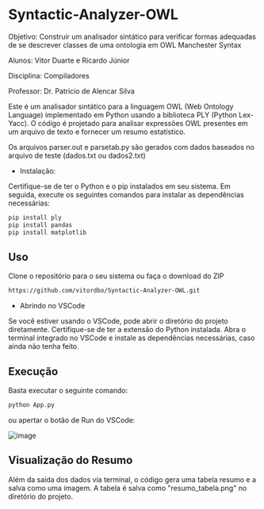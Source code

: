 # Syntactic-Analyzer-OWL
Objetivo: Construir um analisador sintático para verificar formas adequadas de se descrever classes de uma ontologia em OWL Manchester Syntax

Alunos: Vítor Duarte e Ricardo Júnior

Disciplina: Compiladores 

Professor: Dr. Patricio de Alencar Silva

Este é um analisador sintático para a linguagem OWL (Web Ontology Language) implementado em Python usando a biblioteca PLY (Python Lex-Yacc). O código é projetado para analisar expressões OWL presentes em um arquivo de texto e fornecer um resumo estatístico.

Os arquivos parser.out e parsetab.py são gerados com dados baseados no arquivo de teste (dados.txt ou dados2.txt) 

* Instalação:

Certifique-se de ter o Python e o pip instalados em seu sistema. Em seguida, execute os seguintes comandos para instalar as dependências necessárias:

```bash
pip install ply
pip install pandas
pip install matplotlib
```

## Uso

Clone o repositório para o seu sistema ou faça o download do ZIP
```bash
https://github.com/vitordbo/Syntactic-Analyzer-OWL.git
```
* Abrindo no VSCode

Se você estiver usando o VSCode, pode abrir o diretório do projeto diretamente. Certifique-se de ter a extensão do Python instalada. Abra o terminal integrado no VSCode e instale as dependências necessárias, caso ainda não tenha feito.

## Execução

Basta executar o seguinte comando: 
```bash
python App.py
```
ou apertar o botão de Run do VSCode:

![image](https://github.com/vitordbo/Syntactic-Analyzer-OWL/assets/65680799/3efcd8c4-8cc0-4bc8-8a70-be8f6711ed81)

## Visualização do Resumo
Além da saída dos dados via terminal, o código gera uma tabela resumo e a salva como uma imagem. A tabela é salva como "resumo_tabela.png" no diretório do projeto.

